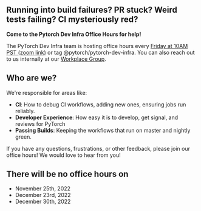 ## Running into build failures? PR stuck? Weird tests failing? CI mysteriously red?

**Come to the Pytorch Dev Infra Office Hours for help!**
 
The PyTorch Dev Infra team is hosting office hours every [Friday at 10AM PST (zoom link)](https://fb.zoom.us/j/95506875334?pwd=cnRzTU00Wk05dkEzL3ZqVnFRVzVhZz09#success) or tag @pytorch/pytorch-dev-infra. You can also reach out to us internally at our [Workplace Group](https://fb.workplace.com/groups/807199250440942).

## Who are we? 

We're responsible for areas like:
- **CI**: How to debug CI workflows, adding new ones, ensuring jobs run reliably.
- **Developer Experience**: How easy it is to develop, get signal, and reviews for PyTorch
- **Passing Builds**: Keeping the workflows that run on master and nightly green.

If you have any questions, frustrations, or other feedback, please join our office hours!  We would love to hear from you!

## There will be no office hours on
- November 25th, 2022
- December 23rd, 2022
- December 30th, 2022